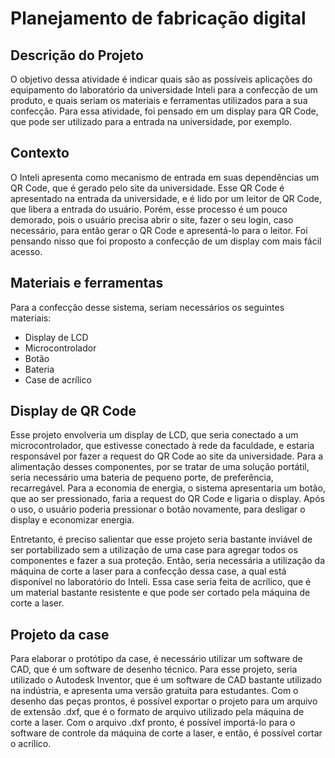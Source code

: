 # Planejamento de fabricação digital

## Descrição do Projeto

O objetivo dessa atividade é indicar quais são as possíveis aplicações do equipamento do laboratório da universidade Inteli para a confecção de um produto, e quais seriam os materiais e ferramentas utilizados para a sua confecção. Para essa atividade, foi pensado em um display para QR Code, que pode ser utilizado para a entrada na universidade, por exemplo.

## Contexto

O Inteli apresenta como mecanismo de entrada em suas dependências um QR Code, que é gerado pelo site da universidade. Esse QR Code é apresentado na entrada da universidade, e é lido por um leitor de QR Code, que libera a entrada do usuário. Porém, esse processo é um pouco demorado, pois o usuário precisa abrir o site, fazer o seu login, caso necessário, para então gerar o QR Code e apresentá-lo para o leitor. Foi pensando nisso que foi proposto a confecção de um display com mais fácil acesso.

## Materiais e ferramentas

Para a confecção desse sistema, seriam necessários os seguintes materiais:

- Display de LCD
- Microcontrolador
- Botão
- Bateria
- Case de acrílico

## Display de QR Code

Esse projeto envolveria um display de LCD, que seria conectado a um microcontrolador, que estivesse conectado à rede da faculdade, e estaria responsável por fazer a request do QR Code ao site da universidade. Para a alimentação desses componentes, por se tratar de uma solução portátil, seria necessário uma bateria de pequeno porte, de preferência, recarregável. Para a economia de energia, o sistema apresentaria um botão, que ao ser pressionado, faria a request do QR Code e ligaria o display. Após o uso, o usuário poderia pressionar o botão novamente, para desligar o display e economizar energia.

Entretanto, é preciso salientar que esse projeto seria bastante inviável de ser portabilizado sem a utilização de uma case para agregar todos os componentes e fazer a sua proteção. Então, seria necessária a utilização da máquina de corte a laser para a confecção dessa case, a qual está disponível no laboratório do Inteli. Essa case seria feita de acrílico, que é um material bastante resistente e que pode ser cortado pela máquina de corte a laser.

## Projeto da case

Para elaborar o protótipo da case, é necessário utilizar um software de CAD, que é um software de desenho técnico. Para esse projeto, seria utilizado o Autodesk Inventor, que é um software de CAD bastante utilizado na indústria, e apresenta uma versão gratuita para estudantes. Com o desenho das peças prontos, é possível exportar o projeto para um arquivo de extensão .dxf, que é o formato de arquivo utilizado pela máquina de corte a laser. Com o arquivo .dxf pronto, é possível importá-lo para o software de controle da máquina de corte a laser, e então, é possível cortar o acrílico.

